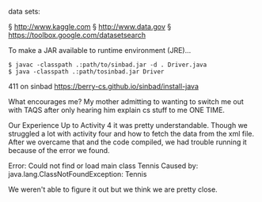 data sets:

§ http://www.kaggle.com
§ http://www.data.gov
§ https://toolbox.google.com/datasetsearch


To make a JAR available to runtime environment (JRE)...

```
$ javac -classpath .:path/to/sinbad.jar -d . Driver.java
$ java -classpath .:path/tosinbad.jar Driver
```

411 on sinbad
https://berry-cs.github.io/sinbad/install-java

What encourages me?
My mother admitting to wanting to switch me out with TAQS after only hearing him explain cs stuff to me ONE TIME.

Our Experience
Up to Activity 4 it was pretty understandable. Though we struggled a lot with activity four and how to fetch the data from the xml file. After we overcame that and the code compiled, we had trouble running it because of the error we found.

Error: Could not find or load main class Tennis
Caused by: java.lang.ClassNotFoundException: Tennis

We weren't able to figure it out but we think we are pretty close. 
